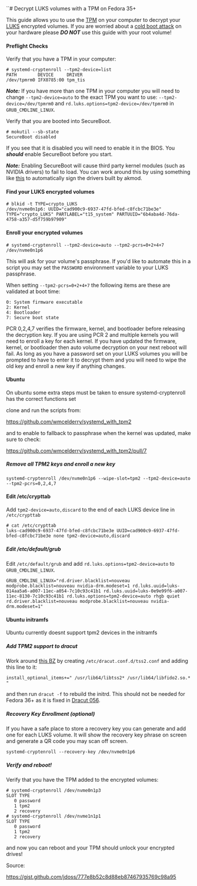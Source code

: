 ``# Decrypt LUKS volumes with a TPM on Fedora 35+

This guide allows you to use the [TPM](https://en.wikipedia.org/wiki/Trusted_Platform_Module) on your computer to decrypt your [LUKS](https://en.wikipedia.org/wiki/Linux_Unified_Key_Setup) encrypted volumes. If you are worried about a [cold boot attack](https://en.wikipedia.org/wiki/Cold_boot_attack) on your hardware please ***DO NOT*** use this guide with your root volume!

#### Preflight Checks

Verify that you have a TPM in your computer:
```
# systemd-cryptenroll --tpm2-device=list
PATH        DEVICE     DRIVER 
/dev/tpmrm0 IFX0785:00 tpm_tis
```

***Note:*** If you have more than one TPM in your computer you will need to change `--tpm2-device=auto` to the exact TPM you want to use: `--tpm2-device=/dev/tpmrm0` and `rd.luks.options=tpm2-device=/dev/tpmrm0` in `GRUB_CMDLINE_LINUX`.

Verify that you are booted into SecureBoot.
```
# mokutil --sb-state
SecureBoot disabled
```

If you see that it is disabled you will need to enable it in the BIOS. You ***should*** enable SecureBoot before you start.

***Note:*** Enabling SecureBoot will cause third party kernel modules (such as NVIDIA drivers) to fail to load. You can work around this by using something like [this](https://github.com/larsks/akmod-sign-modules) to automatically sign the drivers built by akmod.

#### Find your LUKS encrypted volumes

```
# blkid -t TYPE=crypto_LUKS
/dev/nvme0n1p6: UUID="cad900c9-6937-47fd-bfed-c8fcbc71be3e" TYPE="crypto_LUKS" PARTLABEL="t15_system" PARTUUID="6b4aba4d-76da-4758-a357-d5f759b97909"
```

#### Enroll your encrypted volumes

```
# systemd-cryptenroll --tpm2-device=auto --tpm2-pcrs=0+2+4+7 /dev/nvme0n1p6
```
This will ask for your volume's passphrase. If you'd like to automate this in a script you may set the `PASSWORD` environment variable to your LUKS passphrase.

When setting `--tpm2-pcrs=0+2+4+7` the following items are these are validated at boot time:

```
0: System firmware executable
2: Kernel
4: Bootloader
7: Secure boot state
```

PCR 0,2,4,7 verifies the firmware, kernel, and bootloader before releasing the decryption key. If you are using PCR 2 and multiple kernels you will need to enroll a key for each kernel. If you have updated the firmware, kernel, or bootloader then auto volume decryption on your next reboot will fail. As long as you have a password set on your LUKS volumes you will be prompted to have to enter it to decrypt them and you will need to wipe the old key and enroll a new key if anything changes.

#### Ubuntu 
On ubuntu some extra steps must be taken to ensure systemd-cryptenroll has the correct functions set 

clone and run the scripts from:

https://github.com/wmcelderry/systemd_with_tpm2

and to enable to fallback to passphrase when the kernel was updated, make sure to check:

https://github.com/wmcelderry/systemd_with_tpm2/pull/7

##### Remove all TPM2 keys and enroll a new key

```
systemd-cryptenroll /dev/nvme0n1p6 --wipe-slot=tpm2 --tpm2-device=auto --tpm2-pcrs=0,2,4,7
```

#### Edit /etc/crypttab

Add `tpm2-device=auto,discard` to the end of each LUKS device line in `/etc/crypttab`
```
# cat /etc/crypttab
luks-cad900c9-6937-47fd-bfed-c8fcbc71be3e UUID=cad900c9-6937-47fd-bfed-c8fcbc71be3e none tpm2-device=auto,discard
```

##### Edit /etc/default/grub

Edit `/etc/default/grub` and add `rd.luks.options=tpm2-device=auto` to `GRUB_CMDLINE_LINUX`.

```
GRUB_CMDLINE_LINUX="rd.driver.blacklist=nouveau modprobe.blacklist=nouveau nvidia-drm.modeset=1 rd.luks.uuid=luks-014aa5a6-a007-11ec-a054-7c10c93c41b1 rd.luks.uuid=luks-0e9e99f6-a007-11ec-8130-7c10c93c41b1 rd.luks.options=tpm2-device=auto rhgb quiet rd.driver.blacklist=nouveau modprobe.blacklist=nouveau nvidia-drm.modeset=1"
```

#### Ubuntu initramfs 
Ubuntu currently doesnt support tpm2 devices in the initramfs

##### Add TPM2 support to dracut

Work around [this BZ](https://bugzilla.redhat.com/show_bug.cgi?id=1976462) by creating `/etc/dracut.conf.d/tss2.conf` and adding this line to it:

```
install_optional_items+=" /usr/lib64/libtss2* /usr/lib64/libfido2.so.* "
```

and then run `dracut -f` to rebuild the initrd. This should not be needed for Fedora 36+ as it is fixed in [Dracut 056](https://koji.fedoraproject.org/koji/buildinfo?buildID=1929112).


##### Recovery Key Enrollment (optional)

If you have a safe place to store a recovery key you can generate and add one for each LUKS volume. It will show the recovery key phrase on screen and generate a QR code you may scan off screen.

```
systemd-cryptenroll --recovery-key /dev/nvme0n1p6
```

##### Verify and reboot!

Verify that you have the TPM added to the encrypted volumes:
```
# systemd-cryptenroll /dev/nvme0n1p3
SLOT TYPE
   0 password
   1 tpm2
   2 recovery
# systemd-cryptenroll /dev/nvme1n1p1
SLOT TYPE
   0 password
   1 tpm2
   2 recovery
```

and now you can reboot and your TPM should unlock your encrypted drives!

Source:

https://gist.github.com/jdoss/777e8b52c8d88eb87467935769c98a95